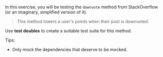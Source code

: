 In this exercise, you will be testing the `downvote` method from StackOverflow (or an imaginary, simplified version of it).

> This method lowers a user's points when their post is downvoted.

Use **test doubles** to create a suitable test suite for this method.

Tips:

- Only mock the dependencies that deserve to be mocked.
